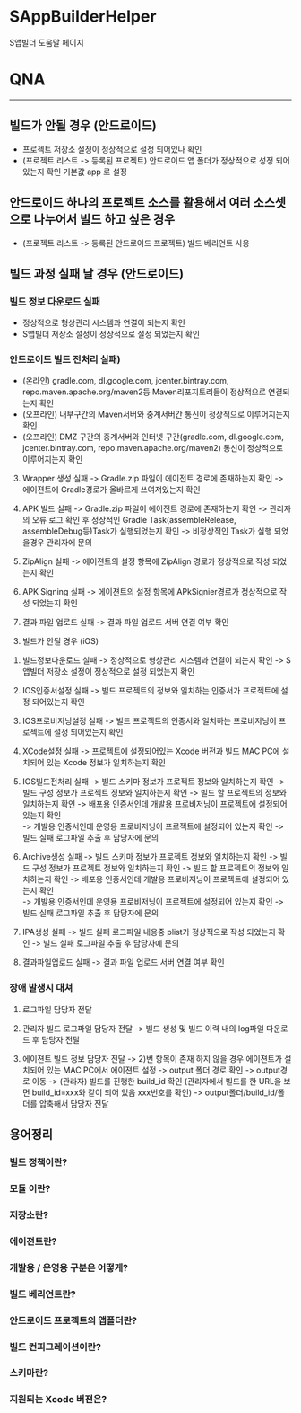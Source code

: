 # SAppBuilderHelper
S앱빌더 도움말 페이지 

# QNA
--------------------------------------------------------------------------

## 빌드가 안될 경우 (안드로이드)
- 프로젝트 저장소 설정이 정상적으로 설정 되어있나 확인
- (프로젝트 리스트 -> 등록된 프로젝트) 안드로이드 앱 폴더가 정상적으로 성정 되어있는지 확인 기본값 app
로 설정

## 안드로이드 하나의 프로젝트 소스를 활용해서 여러 소스셋으로 나누어서 빌드 하고 싶은 경우
- (프로젝트 리스트 -> 등록된 안드로이드 프로젝트) 빌드 베리언트 사용

## 빌드 과정 실패 날 경우 (안드로이드)
### 빌드 정보 다운로드 실패
- 정상적으로 형상관리 시스템과 연결이 되는지 확인
- S앱빌더 저장소 설정이 정상적으로 설정 되었는지 확인

### 안드로이드 빌드 전처리 실패)
- (온라인) gradle.com, dl.google.com, jcenter.bintray.com, repo.maven.apache.org/maven2등 Maven리포지토리들이 정상적으로 연결되는지 확인
- (오프라인) 내부구간의 Maven서버와 중계서버간 통신이 정상적으로 이루어지는지 확인
- (오프라인) DMZ 구간의 중계서버와 인터넷 구간(gradle.com, dl.google.com, jcenter.bintray.com, repo.maven.apache.org/maven2) 통신이 정상적으로 이루어지는지 확인

3) Wrapper 생성 실패
-> Gradle.zip 파일이 에이전트 경로에 존재하는지 확인
-> 에이젼트에 Gradle경로가 올바르게 쓰여져있는지 확인

4) APK 빌드 실패
-> Gradle.zip 파일이 에이전트 경로에 존재하는지 확인
-> 관리자의 오류 로그 확인 후 정상적인 Gradle Task(assembleRelease, assembleDebug등)Task가 실행되었는지 확인 -> 비정상적인 Task가 실행 되었을경우 관리자에 문의

5) ZipAlign 실패
-> 에이젼트의 설정 항목에 ZipAlign 경로가 정상적으로 작성 되었는지 확인

6) APK Signing 실패
-> 에이젼트의 설정 항목에 APkSignier경로가 정상적으로 작성 되었는지 확인

7) 결과 파일 업로드 실패
-> 결과 파일 업로드 서버 연결 여부 확인

3. 빌드가 안될 경우 (iOS)
1) 빌드정보다운로드 실패
-> 정상적으로 형상관리 시스템과 연결이 되는지 확인
-> S앱빌더 저장소 설정이 정상적으로 설정 되었는지 확인

2) IOS인증서설정 실패
-> 빌드 프로젝트의 정보와 일치하는 인증서가 프로젝트에 설정 되어있는지 확인

3) IOS프로비저닝설정 실패
-> 빌드 프로젝트의 인증서와 일치하는 프로비저닝이 프로젝트에 설정 되어있는지 확인  

4) XCode설정 실패
-> 프로젝트에 설정되어있는 Xcode 버전과 빌드 MAC PC에 설치되어 있는 Xcode 정보가 일치하는지 확인

5) IOS빌드전처리 실패
-> 빌드 스키마 정보가 프로젝트 정보와 일치하는지 확인
-> 빌드 구성 정보가 프로젝트 정보와 일치하는지 확인
-> 빌드 할 프로젝트의 정보와 일치하는지 확인 
   -> 배포용 인증서인데 개발용 프로비저닝이 프로젝트에 설정되어 있는지 확인  
   -> 개발용 인증서인데 운영용 프로비저닝이 프로젝트에 설정되어 있는지 확인 
-> 빌드 실패 로그파일 추출 후 담당자에 문의

6) Archive생성 실패
-> 빌드 스키마 정보가 프로젝트 정보와 일치하는지 확인
-> 빌드 구성 정보가 프로젝트 정보와 일치하는지 확인
-> 빌드 할 프로젝트의 정보와 일치하는지 확인 
   -> 배포용 인증서인데 개발용 프로비저닝이 프로젝트에 설정되어 있는지 확인  
   -> 개발용 인증서인데 운영용 프로비저닝이 프로젝트에 설정되어 있는지 확인 
-> 빌드 실패 로그파일 추출 후 담당자에 문의

7) IPA생성 실패
-> 빌드 실패 로그파일 내용중 plist가 정상적으로 작성 되었는지 확인 
-> 빌드 실패 로그파일 추출 후 담당자에 문의

8) 결과파일업로드 실패 
-> 결과 파일 업로드 서버 연결 여부 확인

### 장애 발생시 대쳐
1) 로그파일 담당자 전달
2) 관리자 빌드 로그파일 담당자 전달
-> 빌드 생성 및 빌드 이력 내의 log파일 다운로드 후 담당자 전달

3) 에이젼트 빌드 정보 담당자 전달 
-> 2)번 항목이 존재 하지 않을 경우 에이젼트가 설치되어 있는 MAC PC에서 에이젼트 설정 -> output 폴더 경로 확인
-> output경로 이동 -> (관라자) 빌드를 진행한 build_id 확인 (관리자에서 빌드를 한 URL을 보면 build_id=xxx와 같이 되어 있음 xxx번호를 확인) -> output폴더/build_id/폴더를 압축해서 담당자 전달 


## 용어정리
### 빌드 정책이란?
### 모듈 이란?
### 저장소란?
### 에이젼트란?
### 개발용 / 운영용 구분은 어떻게?
### 빌드 베리언트란?
### 안드로이드 프로젝트의 앱폴더란?
### 빌드 컨피그레이션이란?
### 스키마란? 
### 지원되는 Xcode 버젼은?


